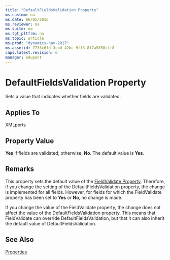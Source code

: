 ```yaml
---
title: "DefaultFieldsValidation Property"
ms.custom: na
ms.date: 06/05/2016
ms.reviewer: na
ms.suite: na
ms.tgt_pltfrm: na
ms.topic: article
ms-prod: "dynamics-nav-2017"
ms.assetid: 7733c6fd-3cbd-42bc-9ff3-8f7a5850cff8
caps.latest.revision: 6
manager: edupont
---
```

# DefaultFieldsValidation Property
Sets a value that indicates whether fields are validated.  
  
## Applies To  
 XMLports  
  
## Property Value  
 **Yes** if fields are validated; otherwise, **No**. The default value is **Yes**.  
  
## Remarks  
 This property sets the default value of the [FieldValidate Property](FieldValidate-Property.md). Therefore, if you change the setting of the DefaultFieldsValidation property, the change is implemented for all fields. However, for fields for which the FieldValidate property has been set to **Yes** or **No**, no change is made.  
  
 If you change the value of the FieldValidate property, the change does not affect the value of the DefaultFieldsValidation property. This means that FieldValidate can override DefaultFieldsValidation, but that it can also inherit the default value of DefaultFieldsValidation.  
  
## See Also  
 [Properties](Properties.md)